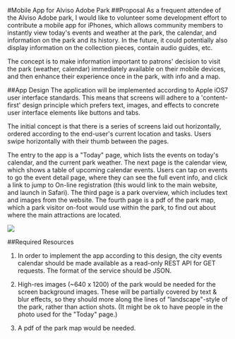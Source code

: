 #Mobile App for Alviso Adobe Park
##Proposal
As a frequent attendee of the Alviso Adobe park, I would like to volunteer some development effort to contribute a mobile app for iPhones, which allows community members to instantly view today's events and weather at the park, the calendar, and information on the park and its history.  In the future, it could potentially also display information on the collection pieces, contain audio guides, etc.

The concept is to make information important to patrons' decision to visit the park (weather, calendar) immediately available on their mobile devices, and then enhance their experience once in the park, with info and a map.

##App Design
The application will be implemented according to Apple iOS7 user interface standards.  This means that screens will adhere to a 'content-first' design principle which prefers text, images, and effects to concrete user interface elements like buttons and tabs.

The initial concept is that there is a series of screens laid out horizontally, ordered according to the end-user's current location and tasks.  Users swipe horizontally with their thumb between the pages.  

The entry to the app is a "Today" page, which lists the events on today's calendar, and the current park weather.  The next page is the calendar view, which shows a table of upcoming calendar events.  Users can tap on events to go the event detail page, where they can see the full event info, and click a link to jump to On-line registration (this would link to the main website, and launch in Safari).  The third page is a park overview, which includes text and images from the website.  The fourth page is a pdf of the park map, which a park visitor on-foot would use within the park, to find out about where the main attractions are located.

<img src="https://raw2.github.com/sstadelman/alviso-adobe/master/page1.png">

##Required Resources

1.  In order to implement the app according to this design, the city events calendar should be made available as a read-only REST API for GET requests.  The format of the service should be JSON.  

2.  High-res images (~640 x 1200) of the park would be needed for the screen background images.  These will be partially covered by text & blur effects, so they should more along the lines of "landscape"-style of the park, rather than action shots.  (It might be ok to have people in the photo used for the "Today" page.)

3.  A pdf of the park map would be needed.

